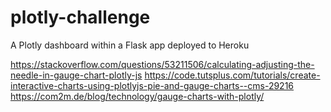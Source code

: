 # plotly-challenge
A Plotly dashboard within a Flask app deployed to Heroku

https://stackoverflow.com/questions/53211506/calculating-adjusting-the-needle-in-gauge-chart-plotly-js
https://code.tutsplus.com/tutorials/create-interactive-charts-using-plotlyjs-pie-and-gauge-charts--cms-29216
https://com2m.de/blog/technology/gauge-charts-with-plotly/
